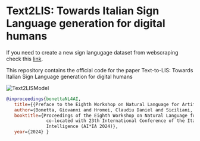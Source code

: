 # Text2LIS: Towards Italian Sign Language generation for digital humans
If you need to create a new sign langugage dataset from webscraping check this [link](https://github.com/CarpiDiem98/downloader).

This repository contains the official code for the paper Text-to-LIS: Towards Italian Sign Language generation for digital humans

![Text2LISModel](assets/Text2LISModel.svg)


```bibtex
@inproceedings{bonettaNL4AI,
   title={{Preface to the Eighth Workshop on Natural Language for Artificial Intelligence (NL4AI)}},
   author={Bonetta, Giovanni and Hromei, Claudiu Daniel and Siciliani, Lucia and Stranisci, Marco Antonio},
   booktitle={Proceedings of the Eighth Workshop on Natural Language for Artificial Intelligence (NL4AI 2024)
               co-located with 23th International Conference of the Italian Association for Artificial
               Intelligence (AI*IA 2024)},
   year={2024} }
```
